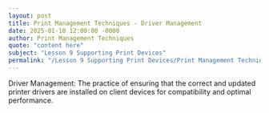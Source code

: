 ```yaml
---
layout: post
title: Print Management Techniques - Driver Management
date: 2025-01-10 12:00:00 -0000
author: Print Management Techniques
quote: "content here"
subject: "Lesson 9 Supporting Print Devices"
permalink: "/Lesson 9 Supporting Print Devices/Print Management Techniques/Print Management Techniques - Driver Management"
---
```


Driver Management: The practice of ensuring that the correct and updated printer drivers are installed on client devices for compatibility and optimal performance.
